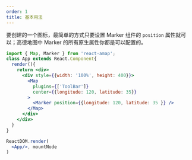 ```yaml
---
order: 1
title: 基本用法
---
```


要创建的一个图标，最简单的方式只要设置 Marker 组件的 `position` 属性就可以；高德地图中 Marker 的所有原生属性你都是可以配置的。

```jsx
import { Map, Marker } from 'react-amap';
class App extends React.Component{
  render(){   
    return <div>
      <div style={{width: '100%', height: 400}}>
        <Map 
          plugins={['ToolBar']} 
          center={{longitude: 120, latitude: 35}} 
        >
          <Marker position={{longitude: 120, latitude: 35 }} />
        </Map>
      </div>
    </div>
  }
}

ReactDOM.render(
  <App/>, mountNode
)
```